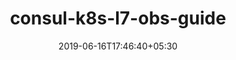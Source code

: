 ---
title: "consul-k8s-l7-obs-guide"
date: 2019-06-16T17:46:40+05:30
type: "organisations"
org_name: "HashiCorp"
repo_desc: "This repo contains application and dashboard definitions for the Consul Layer 7 observability with Kubernetes guide located at learn.hashicorp.com"
repo_link: https://github.com/hashicorp/consul-k8s-l7-obs-guide
---